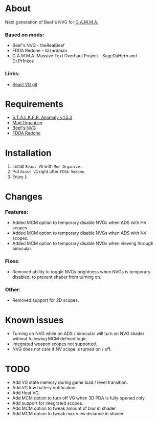 # About
Next generation of Beef's NVG for [G.A.M.M.A.](https://discord.com/invite/stalker-gamma)

### Based on mods:
- Beef's NVG - theRealBeef
- FDDA Redone - lizzardman
- G.A.M.M.A. Massive Text Overhaul Project - SageDaHerb and Dr.Pr1nkos

### Links:
- [Beast VG git](https://github.com/pvd1313/gamma-beast-vg)

# Requirements
- [S.T.A.L.K.E.R. Anomaly v.1.5.3](https://www.moddb.com/mods/stalker-anomaly/news/stalker-anomaly-version-153-release)
- [Mod Organizer](https://github.com/ModOrganizer2/modorganizer/releases)
- [Beef's NVG](https://www.moddb.com/addons/beefs-shader-based-nvgs-v10)
- [FDDA Redone](https://www.moddb.com/mods/stalker-anomaly/addons/fdda-redone)

# Installation
1. Install `Beast VG` with `Mod Organizer`.
2. Put `Beast VG` right after `FDDA Redone`.
3. Enjoy (:

# Changes
### Features:
- Added MCM option to temporary disable NVGs when ADS with HV scopes.
- Added MCM option to temporary disable NVGs when ADS with NV scopes.
- Added MCM option to temporary disable NVGs when viewing through binocular.

### Fixes:
- Removed ability to toggle NVGs brightness when NVGs is temporary disabled, to prevent shader from turning on.

### Other:
- Removed support for 2D scopes.

# Known issues
- Turning on NVG while on ADS / binocular will turn on NVG shader without following MCM defined logic.
- Integrated weapon scopes not supported.
- NVG does not care if NV scope is turned on / off.

# TODO
- Add VG state memory during game load / level transition.
- Add VG low battery notification.
- Add Heat VG.
- Add MCM option to turn off VG when 3D PDA is fully opened only.
- Add support for integrated scopes.
- Add MCM option to tweak amount of blur in shader.
- Add MCM option to tweak max view distance in shader.
